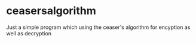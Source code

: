 ﻿# ceasersalgorithm
 Just a simple program which using the ceaser's algorithm for encyption as well as decryption
